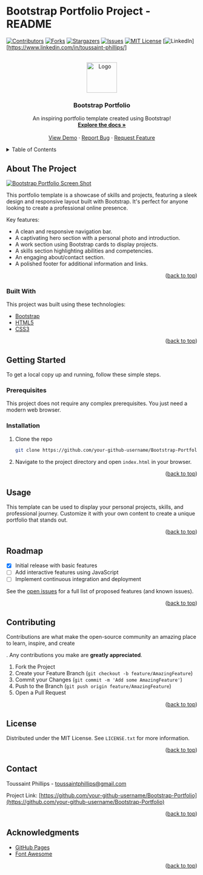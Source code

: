 # Bootstrap Portfolio Project - README 

<a name="readme-top"></a>

<!-- PROJECT SHIELDS -->
[![Contributors][contributors-shield]][contributors-url]
[![Forks][forks-shield]][forks-url]
[![Stargazers][stars-shield]][stars-url]
[![Issues][issues-shield]][issues-url]
[![MIT License][license-shield]][license-url]
[![LinkedIn][linkedin-shield]][https://www.linkedin.com/in/toussaint-phillips/]

<!-- PROJECT LOGO -->
<br />
<div align="center">
  <a href="https://github.com/your-github-username/Bootstrap-Portfolio">
    <img src="images/logo.png" alt="Logo" width="80" height="80">
  </a>

  <h3 align="center">Bootstrap Portfolio</h3>

  <p align="center">
    An inspiring portfolio template created using Bootstrap!
    <br />
    <a href="https://github.com/your-github-username/Bootstrap-Portfolio"><strong>Explore the docs »</strong></a>
    <br />
    <br />
    <a href="https://github.com/your-github-username/Bootstrap-Portfolio">View Demo</a>
    ·
    <a href="https://github.com/your-github-username/Bootstrap-Portfolio/issues">Report Bug</a>
    ·
    <a href="https://github.com/your-github-username/Bootstrap-Portfolio/issues">Request Feature</a>
  </p>
</div>

<!-- TABLE OF CONTENTS -->
<details>
  <summary>Table of Contents</summary>
  <ol>
    <li><a href="#about-the-project">About The Project</a></li>
    <li><a href="#built-with">Built With</a></li>
    <li><a href="#getting-started">Getting Started</a></li>
    <li><a href="#usage">Usage</a></li>
    <li><a href="#roadmap">Roadmap</a></li>
    <li><a href="#contributing">Contributing</a></li>
    <li><a href="#license">License</a></li>
    <li><a href="#contact">Contact</a></li>
    <li><a href="#acknowledgments">Acknowledgments</a></li>
  </ol>
</details>

<!-- ABOUT THE PROJECT -->
## About The Project

[![Bootstrap Portfolio Screen Shot][product-screenshot]](https://example.com)

This portfolio template is a showcase of skills and projects, featuring a sleek design and responsive layout built with Bootstrap. It's perfect for anyone looking to create a professional online presence.

Key features:
* A clean and responsive navigation bar.
* A captivating hero section with a personal photo and introduction.
* A work section using Bootstrap cards to display projects.
* A skills section highlighting abilities and competencies.
* An engaging about/contact section.
* A polished footer for additional information and links.

<p align="right">(<a href="#readme-top">back to top</a>)</p>

### Built With

This project was built using these technologies:

* [Bootstrap](https://getbootstrap.com)
* [HTML5](https://developer.mozilla.org/en-US/docs/Web/Guide/HTML/HTML5)
* [CSS3](https://developer.mozilla.org/en-US/docs/Web/CSS)

<p align="right">(<a href="#readme-top">back to top</a>)</p>

<!-- GETTING STARTED -->
## Getting Started

To get a local copy up and running, follow these simple steps.

### Prerequisites

This project does not require any complex prerequisites. You just need a modern web browser.

### Installation

1. Clone the repo
   ```sh
   git clone https://github.com/your-github-username/Bootstrap-Portfolio.git
   ```
2. Navigate to the project directory and open `index.html` in your browser.

<p align="right">(<a href="#readme-top">back to top</a>)</p>

<!-- USAGE EXAMPLES -->
## Usage

This template can be used to display your personal projects, skills, and professional journey. Customize it with your own content to create a unique portfolio that stands out.

<p align="right">(<a href="#readme-top">back to top</a>)</p>

<!-- ROADMAP -->
## Roadmap

- [x] Initial release with basic features
- [ ] Add interactive features using JavaScript
- [ ] Implement continuous integration and deployment

See the [open issues](https://github.com/your-github-username/Bootstrap-Portfolio/issues) for a full list of proposed features (and known issues).

<p align="right">(<a href="#readme-top">back to top</a>)</p>

<!-- CONTRIBUTING -->
## Contributing

Contributions are what make the open-source community an amazing place to learn, inspire, and create

. Any contributions you make are **greatly appreciated**.

1. Fork the Project
2. Create your Feature Branch (`git checkout -b feature/AmazingFeature`)
3. Commit your Changes (`git commit -m 'Add some AmazingFeature'`)
4. Push to the Branch (`git push origin feature/AmazingFeature`)
5. Open a Pull Request

<p align="right">(<a href="#readme-top">back to top</a>)</p>

<!-- LICENSE -->
## License

Distributed under the MIT License. See `LICENSE.txt` for more information.

<p align="right">(<a href="#readme-top">back to top</a>)</p>

<!-- CONTACT -->
## Contact

Toussaint Phillips - toussaintphillips@gmail.com

Project Link: [https://github.com/your-github-username/Bootstrap-Portfolio](https://github.com/your-github-username/Bootstrap-Portfolio)

<p align="right">(<a href="#readme-top">back to top</a>)</p>

<!-- ACKNOWLEDGMENTS -->
## Acknowledgments

* [GitHub Pages](https://pages.github.com)
* [Font Awesome](https://fontawesome.com)

<p align="right">(<a href="#readme-top">back to top</a>)</p>

<!-- MARKDOWN LINKS & IMAGES -->
[contributors-shield]: https://img.shields.io/github/contributors/your-github-username/Bootstrap-Portfolio.svg?style=for-the-badge
[contributors-url]: https://github.com/your-github-username/Bootstrap-Portfolio/graphs/contributors
[forks-shield]: https://img.shields.io/github/forks/your-github-username/Bootstrap-Portfolio.svg?style=for-the-badge
[forks-url]: https://github.com/your-github-username/Bootstrap-Portfolio/network/members
[stars-shield]: https://img.shields.io/github/stars/your-github-username/Bootstrap-Portfolio.svg?style=for-the-badge
[stars-url]: https://github.com/your-github-username/Bootstrap-Portfolio/stargazers
[issues-shield]: https://img.shields.io/github/issues/your-github-username/Bootstrap-Portfolio.svg?style=for-the-badge
[issues-url]: https://github.com/your-github-username/Bootstrap-Portfolio/issues
[license-shield]: https://img.shields.io/github/license/your-github-username/Bootstrap-Portfolio.svg?style=for-the-badge
[license-url]: https://github.com/your-github-username/Bootstrap-Portfolio/blob/master/LICENSE.txt
[linkedin-shield]: https://img.shields.io/badge/-LinkedIn-black.svg?style=for-the-badge&logo=linkedin&colorB=555
[linkedin-url]: https://linkedin.com/in/your-linkedin-username
[product-screenshot]: images/screenshot.png
